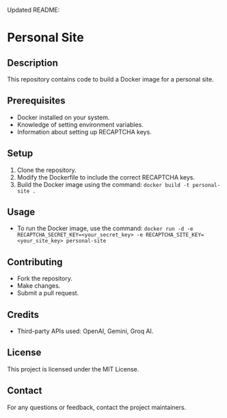 Updated README:

# Personal Site

## Description
This repository contains code to build a Docker image for a personal site.

## Prerequisites
- Docker installed on your system.
- Knowledge of setting environment variables.
- Information about setting up RECAPTCHA keys.

## Setup
1. Clone the repository.
2. Modify the Dockerfile to include the correct RECAPTCHA keys.
3. Build the Docker image using the command: `docker build -t personal-site .`

## Usage
- To run the Docker image, use the command: `docker run -d -e RECAPTCHA_SECRET_KEY=<your_secret_key> -e RECAPTCHA_SITE_KEY=<your_site_key> personal-site`

## Contributing
- Fork the repository.
- Make changes.
- Submit a pull request.

## Credits
- Third-party APIs used: OpenAI, Gemini, Groq AI.

## License
This project is licensed under the MIT License.

## Contact
For any questions or feedback, contact the project maintainers.
